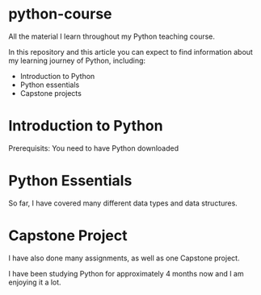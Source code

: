 # python-course
All the material I learn throughout my Python teaching course. 

In this repository and this article you can expect to find information about my learning journey of Python, including:
- Introduction to Python
- Python essentials
- Capstone projects

# Introduction to Python

Prerequisits: 
You need to have Python downloaded

# Python Essentials

So far, I have covered many different data types and data structures. 


# Capstone Project

I have also done many assignments, as well as one Capstone project. 

I have been studying Python for approximately 4 months now and I am enjoying it a lot.
